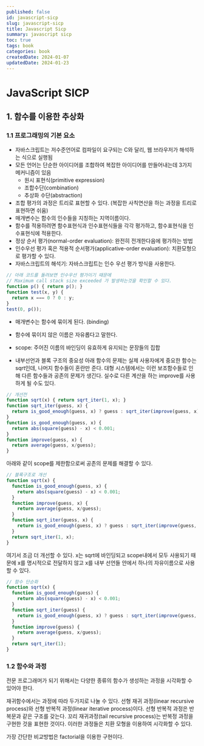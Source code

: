 ```yaml
---
published: false
id: javascript-sicp
slug: javascript-sicp
title: Javascript Sicp
summary: javascript sicp
toc: true
tags: book
categories: book
createdDate: 2024-01-07
updatedDate: 2024-01-23
---
```


# JavaScript SICP

## 1. 함수를 이용한 추상화

### 1.1 프로그래밍의 기본 요소

- 자바스크립트는 저수준언어로 컴파일이 요구되는 C와 달리, 웹 브라우저가 해석하는 식으로 실행됨
- 모든 언어는 단순한 아이디어를 조합하여 복잡한 아이디어를 만들어내는데 3가지 메커니즘이 있음
  - 원시 표현식(primitive expression)
  - 조합수단(combination)
  - 추상화 수단(abstraction)
- 조합 평가의 과정은 트리로 표현할 수 있다. (복잡한 사칙연산을 하는 과정을 트리로 표현하면 쉬움)
- 매개변수는 함수의 인수들을 지칭하는 지역이름이다.
- 함수를 적용하려면 함수표현식과 인수표현식들을 각각 평가하고, 함수표현식을 인수표현식에 적용한다.
- 정상 순서 평가(normal-order evaluation): 완전히 전개한다음에 평가하는 방법
- 인수우선 평가 혹은 적용적 순서평가(applicative-order evaluation): 치환모형으로 평가할 수 있다.
- 자바스크립트의 해석기: 자바스크립트는 인수 우선 평가 방식을 사용한다.
```javascript
// 아래 코드를 돌려보면 인수우선 평가이기 때문에
// Maximum call stack size exceeded 가 발생하는것을 확인할 수 있다.
function p() { return p(); }
function test(x, y) {
  return x === 0 ? 0 : y;
}
test(0, p());
```
- 매개변수는 함수에 묶이게 된다. (binding)
- 함수에 묶이지 않은 이름은 자유롭다고 말한다.
- scope: 주어진 이름의 바인딩이 유효하게 유지되는 문장들의 집합

- 내부선언과 블록 구조의 중요성
아래 함수의 문제는 실제 사용자에게 중요한 함수는 sqrt인데, 나머지 함수들이 혼란만 준다.
대형 시스템에서는 이런 보조함수들로 인해 다른 함수들과 공존의 문제가 생긴다.
실수로 다른 계산을 하는 improve를 사용하게 될 수도 있다.
```javascript
// 개선전
function sqrt(x) { return sqrt_iter(1, x); }
function sqrt_iter(guess, x) {
  return is_good_enough(guess, x) ? guess : sqrt_iter(improve(guess, x), x); 
}
function is_good_enough(guess, x) {
  return abs(square(guess) - x) < 0.001;
}
function improve(guess, x) {
  return average(guess, x/guess);
}
```

아래와 같이 scope를 제한함으로써 공존의 문제를 해결할 수 있다.
```javascript
// 블록구조로 개선
function sqrt(x) { 
  function is_good_enough(guess, x) {
    return abs(square(guess) - x) < 0.001;
  }
  function improve(guess, x) {
    return average(guess, x/guess);
  }
  function sqrt_iter(guess, x) {
    return is_good_enough(guess, x) ? guess : sqrt_iter(improve(guess, x), x); 
  }
  return sqrt_iter(1, x); 
}
```

여기서 조금 더 개선할 수 있다. x는 sqrt에 바인딩되고 scope내에서 모두 사용되기 때문에
x를 명시적으로 전달하지 않고 x를 내부 선언들 안에서 하나의 자유이름으로 사용할 수 있다.
```javascript
// 함수 단순화
function sqrt(x) { 
  function is_good_enough(guess) {
    return abs(square(guess) - x) < 0.001;
  }
  function sqrt_iter(guess) {
    return is_good_enough(guess, x) ? guess : sqrt_iter(improve(guess, x), x); 
  }
  function improve(guess) {
    return average(guess, x/guess);
  }
  return sqrt_iter(1); 
}
```

### 1.2 함수와 과정

전문 프로그래머가 되기 위해서는 다양한 종류의 함수가 생성하는 과정을 시각화할 수 있어야 한다.

재귀함수에서는 과정에 따라 두가지로 나눌 수 있다.
선형 재귀 과정(linear recursive process)와 선형 반복적 과정(linear iterative process)이다.
선형 반복적 과정은 반복문과 같은 구조를 갖는다.
꼬리 재귀과정(tail recursive process)는 반복정 과정을 구현한 것을 표현한 것이다.
이러한 과정들은 치환 모형을 이용하여 시각화할 수 있다.

가장 간단한 비교방법은 factorial을 이용한 구현이다.
